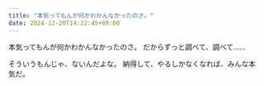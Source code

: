 ```yaml
---
title: "本気ってもんが何かわかんなかったのさ。"
date: 2024-12-20T14:22:45+09:00
---
```

本気ってもんが何かわかんなかったのさ。
だからずっと調べて、調べて……

そういうもんじゃ、ないんだよな。
納得して、やるしかなくなれば、みんな本気だ。
